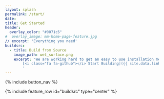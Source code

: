```yaml
---
layout: splash
permalink: /start/
date:
title: Get Started
header:
  overlay_color: "#0071c5"
#  overlay_image: mm-home-page-feature.jpg
// excerpt: 'Everything you need'
buildsrc:
  - title: Build from Source
    image_path: wet_surface.png
    excerpt: 'We are working hard to get an easy to use installation method ready. In the meantime you can build MOE from source.<br /><br />
        [<i class="fa fa-github"></i> Start Building]({{ site.data.links.github }}){: .btn .btn--large}&nbsp;
        '
---
```


{% include button_nav %}

{% include feature_row id="buildsrc" type="center" %}

